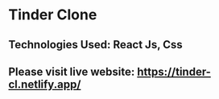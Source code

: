 # Tinder Clone 
## Technologies Used: React Js, Css
## Please visit live website: https://tinder-cl.netlify.app/
